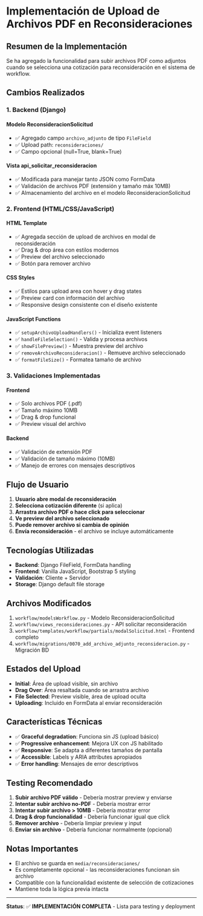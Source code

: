# Implementación de Upload de Archivos PDF en Reconsideraciones

## Resumen de la Implementación

Se ha agregado la funcionalidad para subir archivos PDF como adjuntos cuando se selecciona una cotización para reconsideración en el sistema de workflow.

## Cambios Realizados

### 1. **Backend (Django)**

#### Modelo ReconsideracionSolicitud
- ✅ Agregado campo `archivo_adjunto` de tipo `FileField`
- ✅ Upload path: `reconsideraciones/`
- ✅ Campo opcional (null=True, blank=True)

#### Vista api_solicitar_reconsideracion
- ✅ Modificada para manejar tanto JSON como FormData
- ✅ Validación de archivos PDF (extensión y tamaño máx 10MB)
- ✅ Almacenamiento del archivo en el modelo ReconsideracionSolicitud

### 2. **Frontend (HTML/CSS/JavaScript)**

#### HTML Template
- ✅ Agregada sección de upload de archivos en modal de reconsideración
- ✅ Drag & drop área con estilos modernos
- ✅ Preview del archivo seleccionado
- ✅ Botón para remover archivo

#### CSS Styles
- ✅ Estilos para upload area con hover y drag states
- ✅ Preview card con información del archivo
- ✅ Responsive design consistente con el diseño existente

#### JavaScript Functions
- ✅ `setupArchivoUploadHandlers()` - Inicializa event listeners
- ✅ `handleFileSelection()` - Valida y procesa archivos
- ✅ `showFilePreview()` - Muestra preview del archivo
- ✅ `removeArchivoReconsideracion()` - Remueve archivo seleccionado
- ✅ `formatFileSize()` - Formatea tamaño de archivo

### 3. **Validaciones Implementadas**

#### Frontend
- ✅ Solo archivos PDF (.pdf)
- ✅ Tamaño máximo 10MB
- ✅ Drag & drop funcional
- ✅ Preview visual del archivo

#### Backend
- ✅ Validación de extensión PDF
- ✅ Validación de tamaño máximo (10MB)
- ✅ Manejo de errores con mensajes descriptivos

## Flujo de Usuario

1. **Usuario abre modal de reconsideración**
2. **Selecciona cotización diferente** (si aplica)
3. **Arrastra archivo PDF o hace click para seleccionar**
4. **Ve preview del archivo seleccionado**
5. **Puede remover archivo si cambia de opinión**
6. **Envía reconsideración** - el archivo se incluye automáticamente

## Tecnologías Utilizadas

- **Backend**: Django FileField, FormData handling
- **Frontend**: Vanilla JavaScript, Bootstrap 5 styling
- **Validación**: Cliente + Servidor
- **Storage**: Django default file storage

## Archivos Modificados

1. `workflow/modelsWorkflow.py` - Modelo ReconsideracionSolicitud
2. `workflow/views_reconsideraciones.py` - API solicitar reconsideración
3. `workflow/templates/workflow/partials/modalSolicitud.html` - Frontend completo
4. `workflow/migrations/0070_add_archivo_adjunto_reconsideracion.py` - Migración BD

## Estados del Upload

- **Initial**: Área de upload visible, sin archivo
- **Drag Over**: Área resaltada cuando se arrastra archivo
- **File Selected**: Preview visible, área de upload oculta
- **Uploading**: Incluido en FormData al enviar reconsideración

## Características Técnicas

- ✅ **Graceful degradation**: Funciona sin JS (upload básico)
- ✅ **Progressive enhancement**: Mejora UX con JS habilitado
- ✅ **Responsive**: Se adapta a diferentes tamaños de pantalla
- ✅ **Accessible**: Labels y ARIA attributes apropiados
- ✅ **Error handling**: Mensajes de error descriptivos

## Testing Recomendado

1. **Subir archivo PDF válido** - Debería mostrar preview y enviarse
2. **Intentar subir archivo no-PDF** - Debería mostrar error
3. **Intentar subir archivo > 10MB** - Debería mostrar error
4. **Drag & drop funcionalidad** - Debería funcionar igual que click
5. **Remover archivo** - Debería limpiar preview y input
6. **Enviar sin archivo** - Debería funcionar normalmente (opcional)

## Notas Importantes

- El archivo se guarda en `media/reconsideraciones/`
- Es completamente opcional - las reconsideraciones funcionan sin archivo
- Compatible con la funcionalidad existente de selección de cotizaciones
- Mantiene toda la lógica previa intacta

---

**Status**: ✅ **IMPLEMENTACIÓN COMPLETA** - Lista para testing y deployment
